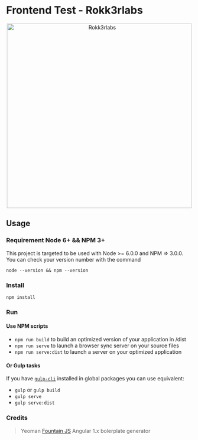 # Frontend Test - Rokk3rlabs

<p align="center">
  <a href="https://github.com/rokk3rlabs/frontend-test">
    <img alt="Rokk3rlabs" src="https://raw.githubusercontent.com/rokk3rlabs/frontend-test/master/logo.png" width="500">
  </a>
</p>



## Usage

### Requirement Node 6+ && NPM 3+
This project is targeted to be used with Node >= 6.0.0 and NPM => 3.0.0. You can check your version number with the command
```
node --version && npm --version
```

### Install
```
npm install
```



### Run

#### Use NPM scripts

- `npm run build` to build an optimized version of your application in /dist
- `npm run serve` to launch a browser sync server on your source files
- `npm run serve:dist` to launch a server on your optimized application


#### Or Gulp tasks

If you have [`gulp-cli`](https://www.npmjs.com/package/gulp-cli) installed in global packages you can use equivalent:

- `gulp` or `gulp build`
- `gulp serve`
- `gulp serve:dist`


### Credits
> Yeoman [Fountain JS](https://github.com/FountainJS/generator-fountain-angular1) Angular 1.x bolerplate generator 